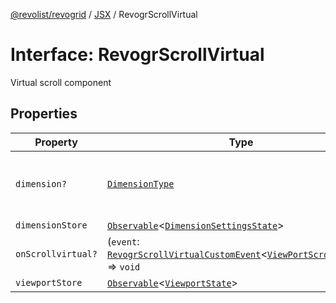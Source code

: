 [@revolist/revogrid](README.md) / [JSX](Namespace.JSX.md) / RevogrScrollVirtual

# Interface: RevogrScrollVirtual

Virtual scroll component

## Properties

| Property | Type | Description | Defined in |
| ------ | ------ | ------ | ------ |
| `dimension?` | [`DimensionType`](TypeAlias.DimensionType.md) | Scroll dimension (`X` - `rgCol` or `Y` - `rgRow`) | [src/components.d.ts:2096](https://github.com/revolist/revogrid/blob/e4a447d6483665fe275065ba5ef60722f4635503/src/components.d.ts#L2096) |
| `dimensionStore` | [`Observable`](TypeAlias.Observable.md)\<[`DimensionSettingsState`](Interface.DimensionSettingsState.md)\> | Dimensions | [src/components.d.ts:2100](https://github.com/revolist/revogrid/blob/e4a447d6483665fe275065ba5ef60722f4635503/src/components.d.ts#L2100) |
| `onScrollvirtual?` | (`event`: [`RevogrScrollVirtualCustomEvent`](Interface.RevogrScrollVirtualCustomEvent.md)\<[`ViewPortScrollEvent`](TypeAlias.ViewPortScrollEvent.md)\>) => `void` | Scroll event | [src/components.d.ts:2104](https://github.com/revolist/revogrid/blob/e4a447d6483665fe275065ba5ef60722f4635503/src/components.d.ts#L2104) |
| `viewportStore` | [`Observable`](TypeAlias.Observable.md)\<[`ViewportState`](Interface.ViewportState.md)\> | Viewport | [src/components.d.ts:2108](https://github.com/revolist/revogrid/blob/e4a447d6483665fe275065ba5ef60722f4635503/src/components.d.ts#L2108) |

